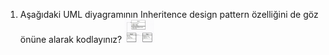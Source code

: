 1. Aşağıdaki UML diyagramının Inheritence design pattern özelliğini de göz önüne alarak kodlayınız?
   <img src="/img/class1.jpg" width="10%"/>
